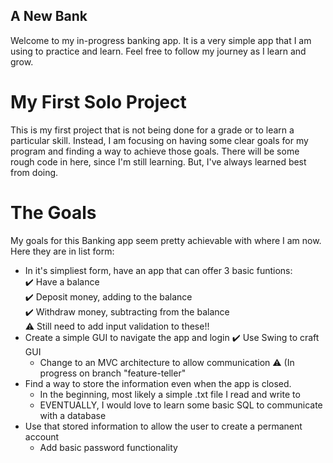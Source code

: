 ## A New Bank

Welcome to my in-progress banking app. It is a very simple app that I am using to practice and learn. Feel free to follow my journey as I learn and grow.

# My First Solo Project

This is my first project that is not being done for a grade or to learn a particular skill. Instead, I am focusing on having some clear goals for my program and finding a way to achieve those goals. There will be some rough code in here, since I'm still learning. But, I've always learned best from doing.

# The Goals

My goals for this Banking app seem pretty achievable with where I am now. Here they are in list form:

* In it's simpliest form, have an app that can offer 3 basic funtions: \
    ✔️ Have a balance \
    ✔️ Deposit money, adding to the balance \
    ✔️ Withdraw money, subtracting from the balance \
    ⚠️ Still need to add input validation to these!!
* Create a simple GUI to navigate the app and login
    ✔️ Use Swing to craft GUI
    * Change to an MVC architecture to allow communication
        ⚠️ (In progress on branch "feature-teller"
* Find a way to store the information even when the app is closed.
    * In the beginning, most likely a simple .txt file I read and write to
    * EVENTUALLY, I would love to learn some basic SQL to communicate with a database
* Use that stored information to allow the user to create a permanent account
    * Add basic password functionality
